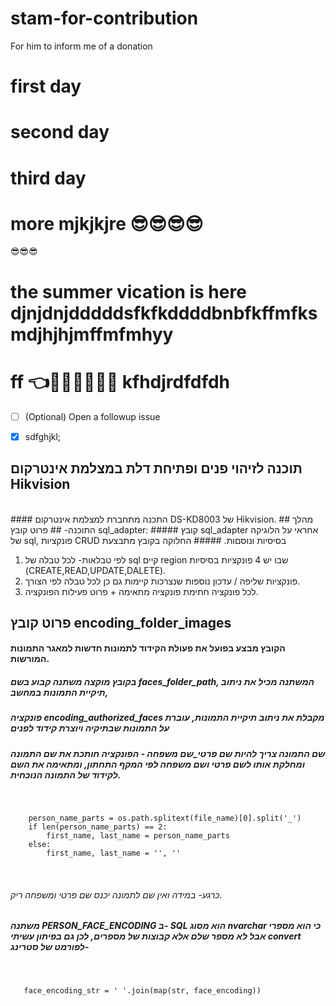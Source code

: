 # stam-for-contribution
For him to inform me of a donation

# first day
# second day
# third day
# more mjkjkjre 😎😎😎😎
😎😎😎
# the summer vication is here djnjdnjdddddsfkfkddddbnbfkffmfksmdjhjhjmffmfmhyy
# ff 👈💪💪🎤😊😵🤪 kfhdjrdfdfdh
- [ ] \(Optional) Open a followup issue
- [X] sdfghjkl;













## תוכנה לזיהוי פנים ופתיחת דלת במצלמת אינטרקום Hikvision

<br/>
#### התכנה מתחברת למצלמת אינטרקום DS-KD8003 של Hikvision.
## מהלך התוכנה-
## פרוט קובץ sql_adapter:
##### קובץ sql_adapter אחראי על הלוגיקה של sql, פונקציות CRUD בסיסיות ונוסםות.
##### החלוקה בקובץ מתבצעת  

1. לפי טבלאות- לכל טבלה של sql קיים region שבו יש 4 פונקציות בסיסיות (CREATE,READ,UPDATE,DALETE).
2. פונקציות שליפה / עדכון נוספות שנצרכות קיימות גם כן לכל טבלה לפי הצורך.
3. לכל פונקציה חתימת פונקציה מתאימה + פרוט פעילות הפונקציה.
   <br/>
## פרוט קובץ encoding_folder_images
#### הקובץ מבצע בפועל את פעולת הקידוד לתמונות חדשות למאגר התמונות המורשות.
##### בקובץ מוקצה משתנה קבוע בשם faces_folder_path, המשתנה מכיל את ניתוב תיקיית התמונות במחשב,
##### פונקציה encoding_authorized_faces מקבלת את ניתוב תיקיית התמונות, עוברת על התמונות שבתיקיה ויוצרת קידוד לפנים
##### שם התמונה צריך להיות שם פרטי_שם משפחה - הפונקציה חותכת את שם התמונה ומחלקת אותו לשם פרטי ושם משפחה לפי המקף התחתון, ומתאימה את השם לקידוד של התמונה הנוכחית.

 <br/>
 
        person_name_parts = os.path.splitext(file_name)[0].split('_')
        if len(person_name_parts) == 2:
            first_name, last_name = person_name_parts
        else:
            first_name, last_name = '', ''
 <br/>
 
###### כרגע- במידה ואין שם לתמונה יכנס שם פרטי ומשפחה ריק. 
##### משתנה PERSON_FACE_ENCODING ב- SQL הוא מסוג nvarchar כי הוא מספרי אבל לא מספר שלם אלא קבוצות של מספרים, לכן גם בפיתון עשיתי convert לפורמט של סטרינג-
 <br/>

       face_encoding_str = ' '.join(map(str, face_encoding))



